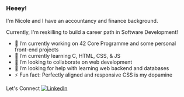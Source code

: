 ### Heeey!

I'm Nicole and I have an accountancy and finance background.

Currently, I'm reskilling to build a career path in Software Development!

- 🔭 I’m currently working on 42 Core Programme and some personal front-end projects
- 🌱 I’m currently learning C, HTML, CSS, & JS
- 👯 I’m looking to collaborate on web development
- 🤔 I’m looking for help with learning web backend and databases 
- ⚡ Fun fact: Perfectly aligned and responsive CSS is my dopamine

Let's Connect
[![LinkedIn](https://img.shields.io/badge/-LinkedIn-0e76a8?style=flat-square&logo=linkedin&logoColor=white)](https://www.linkedin.com/in/nicole-chee-246b77194/)

